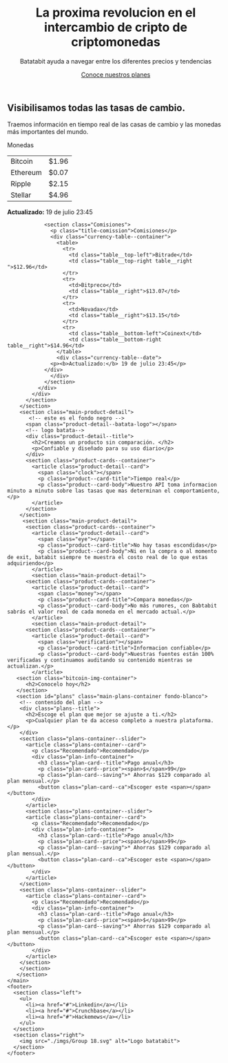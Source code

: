 <!DOCTYPE html>
<html lang="en">
<head>
    <meta charset="UTF-8">
    <meta name="viewport" content="width=head, initial-scale=1.0">
    <title>Document</title>
    <link rel="preconnect" href="https://fonts.googleapis.com">
<link rel="preconnect" href="https://fonts.gstatic.com" crossorigin>
<link href="https://fonts.googleapis.com/css2?family=DM+Sans:ital,opsz,wght@0,9..40,100..1000;1,9..40,100..1000&family=Inter:ital,opsz,wght@0,14..32,100..900;1,14..32,100..900&family=Quicksand:wght@300..700&family=Roboto+Mono:ital,wght@0,100..700;1,100..700&display=swap" rel="stylesheet">
<link rel="stylesheet" href="style.css">
<link rel="stylesheet" href="./css/tablet.css" media="(min-width: 930px)">
</head>
<body>
    <header>
        <img src="./imgs/logo.svg" alt="">
        <div class="header--title-container">
            <h1>La proxima revolucion en el intercambio de cripto de criptomonedas</h1>
            <p>Batatabit ayuda a navegar entre los diferentes precios y tendencias</p>
            <a href="#plans" class="header--button">Conoce nuestros planes <span></span></a>
        </div>
    </header>
    <main>
        <section class="main-exchange-container">
          <div class="backgroundImg"></div>
          <div class="main-exchange-container--title">
            <h2>Visibilisamos todas las tasas de cambio.</h2>
            <p>Traemos información en tiempo real de las casas de cambio y las monedas más importantes del mundo.</p>
          </div>
          <section class="main-tables-container"> 
            <div class="main-currency-table">
              <p class="currency-table--title">Monedas</p>
              <div class="currency-table--container">
                <table>
                  <tr>
                    <td class="table__top-left">Bitcoin</td>
                    <td class="table__top-right table__right ">$1.96  <span class="down"></span></td>
                  </tr>
                   <tr>
                    <td>Ethereum</td>
                    <td class="table__right">$0.07 <span class="up"></span></td>
                  </tr>
                   <tr>
                    <td>Ripple</td>
                    <td class="table__right">$2.15 <span class="down"></span></td>
                  </tr>
                   <tr>
                    <td class="table__bottom-left">Stellar</td>
                    <td class="table__bottom-right table__right">$4.96 <span  class="down"></span></td>
                </table>
                <div class="currency-table--date">
                  <p><b>Actualizado:</b> 19 de julio 23:45</p>
                </div>
                
                <section class="Comisiones">
                  <p class="title-comission">Comisiones</p>
                  <div class="currency-table--container">
                    <table>
                      <tr>
                        <td class="table__top-left">Bitrade</td>
                        <td class="table__top-right table__right ">$12.96</td>
                      </tr>
                      <tr>
                        <td>Bitpreco</td>
                        <td class="table__right">$13.07</td>
                      </tr>
                      <tr>
                        <td>Novadax</td>
                        <td class="table__right">$13.15</td>
                      </tr>
                      <tr>
                        <td class="table__bottom-left">Coinext</td>
                        <td class="table__bottom-right table__right">$14.96</td>
                    </table>
                    <div class="currency-table--date">
                  <p><b>Actualizado:</b> 19 de julio 23:45</p>
                </div>
                  </div>
                </section>
              </div>
            </div>
          </section>
        </section>
        <section class="main-product-detail">
           <!-- este es el fondo negro -->
          <span class="product-detail--batata-logo"></span>
          <!-- logo batata-->
          <div class="product-detail--title">
            <h2>Creamos un producto sin comparación. </h2>
            <p>Confiable y diseñado para su uso diario</p>
          </div>
          <section class="product-cards--container">
            <article class="product-detail--card">
              <span class="clock"></span>
              <p class="product--card-title">Tiempo real</p>
              <p class="product--card-body">Nuestro API toma informacion minuto a minuto sobre las tasas que mas determinan el comportamiento,</p>
            </article>
          </section>
        </section>
         <section class="main-product-detail">
          <section class="product-cards--container">
            <article class="product-detail--card">
              <span class="eye"></span>
              <p class="product--card-title">No hay tasas escondidas</p>
              <p class="product--card-body">Ni en la compra o al momento de exit, batabit siempre te muestra el costo real de lo que estas adquiriendo</p>
            </article>
            <section class="main-product-detail">
          <section class="product-cards--container">
            <article class="product-detail--card">
              <span class="money"></span>
              <p class="product--card-title">Compara monedas</p>
              <p class="product--card-body">No más rumores, con Babtabit sabrás el valor real de cada moneda en el mercado actual.</p>
            </article>
            <section class="main-product-detail">
          <section class="product-cards--container">
            <article class="product-detail--card">
              <span class="verification"></span>
              <p class="product--card-title">Informacion confiable</p>
              <p class="product--card-body">Nuestras fuentes están 100% verificadas y continuamos auditando su contenido mientras se actualizan.</p>
            </article>
       <section class="bitcoin-img-container">
          <h2>Conocelo hoy</h2>
       </section>
       <section id="plans" class="main-plans-container fondo-blanco">
        <!-- contenido del plan -->
        <div class="plans--title">
          <h2>Escoge el plan que mejor se ajuste a ti.</h2>
          <p>Cualquier plan te da acceso completo a nuestra plataforma.</p>
        </div>
        <section class="plans-container--slider">
          <article class="plans-container--card">
            <p class="Recomendado">Recomendado</p>
            <div class="plan-info-container">
              <h3 class="plan-card--title">Pago anual</h3>
              <p class="plan-card--price"><span>$</span>99</p>
              <p class="plan-card--saving">* Ahorras $129 comparado al plan mensual.</p>
              <button class="plan-card--ca">Escoger este <span></span></button>
            </div>
          </article>
          <section class="plans-container--slider">
          <article class="plans-container--card">
            <p class="Recomendado">Recomendado</p>
            <div class="plan-info-container">
              <h3 class="plan-card--title">Pago anual</h3>
              <p class="plan-card--price"><span>$</span>99</p>
              <p class="plan-card--saving">* Ahorras $129 comparado al plan mensual.</p>
              <button class="plan-card--ca">Escoger este <span></span></button>
            </div>
          </article>
        </section>
        <section class="plans-container--slider">
          <article class="plans-container--card">
            <p class="Recomendado">Recomendado</p>
            <div class="plan-info-container">
              <h3 class="plan-card--title">Pago anual</h3>
              <p class="plan-card--price"><span>$</span>99</p>
              <p class="plan-card--saving">* Ahorras $129 comparado al plan mensual.</p>
              <button class="plan-card--ca">Escoger este <span></span></button>
            </div>
          </article>
        </section>
        </section>
       </section>
    </main>
    <footer>
      <section class="left">
        <ul>
          <li><a href="#">Linkedin</a></li>
          <li><a href="#">Crunchbase</a></li>
          <li><a href="#">Hackemews</a></li>
        </ul>
      </section>
      <section class="right">
        <img src="./imgs/Group 18.svg" alt="Logo batatabit">
      </section>
    </footer>
</body>
</html>
